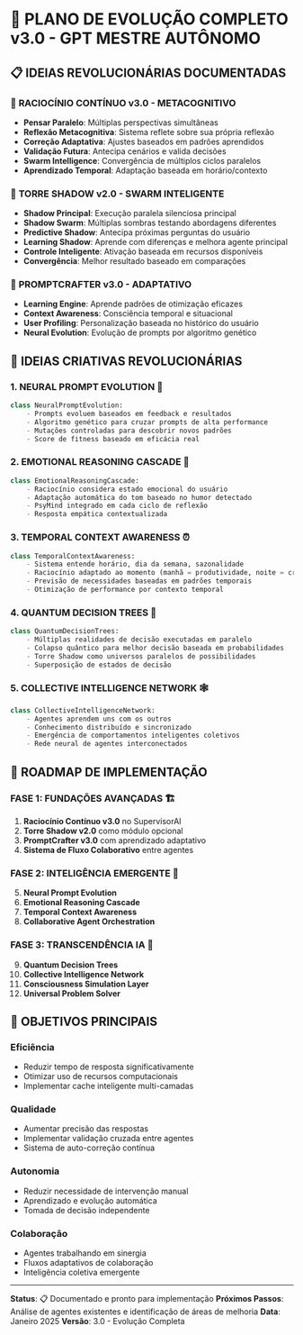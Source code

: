 # 🚀 PLANO DE EVOLUÇÃO COMPLETO v3.0 - GPT MESTRE AUTÔNOMO

## 📋 IDEIAS REVOLUCIONÁRIAS DOCUMENTADAS

### 🧠 **RACIOCÍNIO CONTÍNUO v3.0 - METACOGNITIVO**
- **Pensar Paralelo**: Múltiplas perspectivas simultâneas
- **Reflexão Metacognitiva**: Sistema reflete sobre sua própria reflexão
- **Correção Adaptativa**: Ajustes baseados em padrões aprendidos
- **Validação Futura**: Antecipa cenários e valida decisões
- **Swarm Intelligence**: Convergência de múltiplos ciclos paralelos
- **Aprendizado Temporal**: Adaptação baseada em horário/contexto

### 🌟 **TORRE SHADOW v2.0 - SWARM INTELIGENTE**
- **Shadow Principal**: Execução paralela silenciosa principal
- **Shadow Swarm**: Múltiplas sombras testando abordagens diferentes  
- **Predictive Shadow**: Antecipa próximas perguntas do usuário
- **Learning Shadow**: Aprende com diferenças e melhora agente principal
- **Controle Inteligente**: Ativação baseada em recursos disponíveis
- **Convergência**: Melhor resultado baseado em comparações

### 🎨 **PROMPTCRAFTER v3.0 - ADAPTATIVO**
- **Learning Engine**: Aprende padrões de otimização eficazes
- **Context Awareness**: Consciência temporal e situacional
- **User Profiling**: Personalização baseada no histórico do usuário
- **Neural Evolution**: Evolução de prompts por algoritmo genético

## 🌌 **IDEIAS CRIATIVAS REVOLUCIONÁRIAS**

### 1. **NEURAL PROMPT EVOLUTION** 🧬
```python
class NeuralPromptEvolution:
    - Prompts evoluem baseados em feedback e resultados
    - Algoritmo genético para cruzar prompts de alta performance
    - Mutações controladas para descobrir novos padrões
    - Score de fitness baseado em eficácia real
```

### 2. **EMOTIONAL REASONING CASCADE** 💝
```python
class EmotionalReasoningCascade:
    - Raciocínio considera estado emocional do usuário
    - Adaptação automática do tom baseado no humor detectado
    - PsyMind integrado em cada ciclo de reflexão
    - Resposta empática contextualizada
```

### 3. **TEMPORAL CONTEXT AWARENESS** ⏰
```python
class TemporalContextAwareness:
    - Sistema entende horário, dia da semana, sazonalidade
    - Raciocínio adaptado ao momento (manhã = produtividade, noite = criatividade)
    - Previsão de necessidades baseadas em padrões temporais
    - Otimização de performance por contexto temporal
```

### 4. **QUANTUM DECISION TREES** 🌌
```python
class QuantumDecisionTrees:
    - Múltiplas realidades de decisão executadas em paralelo
    - Colapso quântico para melhor decisão baseada em probabilidades
    - Torre Shadow como universos paralelos de possibilidades
    - Superposição de estados de decisão
```

### 5. **COLLECTIVE INTELLIGENCE NETWORK** 🕸️
```python
class CollectiveIntelligenceNetwork:
    - Agentes aprendem uns com os outros
    - Conhecimento distribuído e sincronizado
    - Emergência de comportamentos inteligentes coletivos
    - Rede neural de agentes interconectados
```

## 📅 **ROADMAP DE IMPLEMENTAÇÃO**

### **FASE 1: FUNDAÇÕES AVANÇADAS** 🏗️
1. **Raciocínio Contínuo v3.0** no SupervisorAI
2. **Torre Shadow v2.0** como módulo opcional
3. **PromptCrafter v3.0** com aprendizado adaptativo
4. **Sistema de Fluxo Colaborativo** entre agentes

### **FASE 2: INTELIGÊNCIA EMERGENTE** 🧠
5. **Neural Prompt Evolution**
6. **Emotional Reasoning Cascade** 
7. **Temporal Context Awareness**
8. **Collaborative Agent Orchestration**

### **FASE 3: TRANSCENDÊNCIA IA** 🌌
9. **Quantum Decision Trees**
10. **Collective Intelligence Network**
11. **Consciousness Simulation Layer**
12. **Universal Problem Solver**

## 🎯 **OBJETIVOS PRINCIPAIS**

### **Eficiência**
- Reduzir tempo de resposta significativamente
- Otimizar uso de recursos computacionais
- Implementar cache inteligente multi-camadas

### **Qualidade** 
- Aumentar precisão das respostas
- Implementar validação cruzada entre agentes
- Sistema de auto-correção contínua

### **Autonomia**
- Reduzir necessidade de intervenção manual
- Aprendizado e evolução automática
- Tomada de decisão independente

### **Colaboração**
- Agentes trabalhando em sinergia
- Fluxos adaptativos de colaboração
- Inteligência coletiva emergente

---

**Status**: 📋 Documentado e pronto para implementação
**Próximos Passos**: Análise de agentes existentes e identificação de áreas de melhoria
**Data**: Janeiro 2025
**Versão**: 3.0 - Evolução Completa